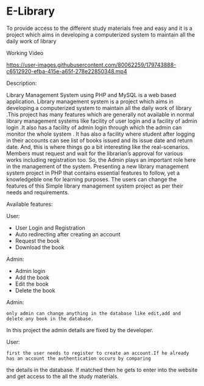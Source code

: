 # E-Library
To provide access to the different study materials free and easy and it is a project which aims in developing a computerized system to maintain all the daily work of library 


Working Video


https://user-images.githubusercontent.com/80062259/179743888-c6512920-efba-415e-a65f-278e22850348.mp4

Description:


 Library Management System using PHP and MySQL is a web based application. Library management system is a project which aims in developing a computerized system to maintain all the daily work of library .This project has many features which are generally not available in normal library management systems like facility of user login and a facility of admin login .It also has a facility of admin login through which the admin can monitor the whole system . It has also a facility where student after logging in their accounts can see list of books issued and its issue date and return date. And, this is where things go a bit interesting like the real-scenarios. Members must request and wait for the librarian’s approval for various works including registration too. So, the Admin plays an important role here in the management of the system. Presenting a new library management system project in PHP that contains essential features to follow, yet a knowledgeble one for learning purposes. The users can change the features of this Simple library management system project as per their needs and requirements.


Available features:

User:

* User Login and Registration
* Auto redirecting after creating an account
* Request the book
* Download the book

Admin:

* Admin login
* Add the book 
* Edit the book
* Delete the book


Admin:

    only admin can change anything in the database like edit,add and delete any book in the database.
  In this project the admin details are fixed by the developer.
  
User:

    first the user needs to register to create an account.If he already has an account the authentication occurs by comparing
  the details in the database. If matched then he gets to enter into the website and get access to the all the study materials.
